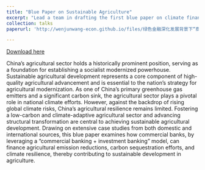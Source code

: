 ```yaml
---
title: "Blue Paper on Sustainable Agriculture"
excerpt: "Lead a team in drafting the first blue paper on climate financing in China's agricultural sector"
collection: talks
paperurl: 'http://wenjunwang-econ.github.io/files/绿色金融深化发展背景下“商行+投行”支持农业可持续发展蓝皮书.pdf'

---
```

[Download here](http://wenjunwang-econ.github.io/files/绿色金融深化发展背景下“商行+投行”支持农业可持续发展蓝皮书.pdf)

China’s agricultural sector holds a historically prominent position, serving as a foundation for establishing a socialist modernized powerhouse. 
Sustainable agricultural development represents a core component of high-quality agricultural advancement and is essential to the nation’s strategy for agricultural modernization.
As one of China’s primary greenhouse gas emitters and a significant carbon sink, the agricultural sector plays a pivotal role in national climate efforts. 
However, against the backdrop of rising global climate risks, China’s agricultural resilience remains limited. 
Fostering a low-carbon and climate-adaptive agricultural sector and advancing structural transformation are central to achieving sustainable agricultural development. 
Drawing on extensive case studies from both domestic and international sources, this blue paper examines how commercial banks, by leveraging a “commercial banking + investment banking” model, can finance agricultural emission reductions, carbon sequestration efforts, and climate resilience, thereby contributing to sustainable development in agriculture.
